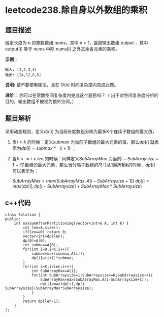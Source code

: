 # leetcode238.除自身以外数组的乘积



## 题目描述

给定长度为 n 的整数数组 nums，其中 n > 1，返回输出数组 output ，其中 output[i] 等于 nums 中除 nums[i] 之外其余各元素的乘积。

**示例：**

```
输入: [1,2,3,4]
输出: [24,12,8,6]
```

**说明:** 请不要使用除法，且在 O(n) 时间复杂度内完成此题。

**进阶：**
你可以在常数空间复杂度内完成这个题目吗？（ 出于对空间复杂度分析的目的，输出数组不被视为额外空间。）

## 题目解析

采用动态规划，定义$dp[i]$ 为当前长度数组分隔为最多K个连续子数组的最大值，

1. 当$i<k$ 的时候：定义$submax$ 为当前子数组的最大元素的值，那么$dp[i]$ 就表示为$dp[i]=submax*（i+1)$ ；

2. 当$k<=i<len$ 的时候：同样定义$SubArrayMax$ 为当前$i-SubArraysize+1$ \~ $i$子数组的最大元素，那么当分隔子数组的尺寸从1遍历到k的时候，$dp[i]$ 可以表示为：

   $SubArrayMax=max(SubArrayMax,A[i-SubArraysize+1])$
   $dp[i]=max(dp[i],dp[i-SubArraysize]+SubArrayMax*SubArraysize)$



## c++代码

```cplusplus
class Solution {
public:
    int maxSumAfterPartitioning(vector<int>& A, int K) {
        int len=A.size();
        if(len==0) return 0;
        vector<int>dp(len);
        dp[0]=A[0];
        int submax=A[0];
        for(int i=0;i<K;i++){
            submax=max(submax,A[i]);
            dp[i]=(i+1)*submax;
        }
        for(int i=K;i<len;i++){
            int SubArrayMax=A[i];
            for(int SubArraysize=1;SubArraysize<=K;SubArraysize++){
                SubArrayMax=max(SubArrayMax,A[i-SubArraysize+1]);
                dp[i]=max(dp[i],dp[i-SubArraysize]+SubArrayMax*SubArraysize);
            }
        }
        return dp[len-1];
    }
};
```





